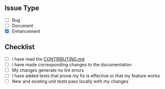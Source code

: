 ## Issue Type
<!-- ignore-task-list-start -->
- [ ] Bug
- [ ] Document
- [x] Enhancement
<!-- ignore-task-list-end -->

## Checklist
- [ ] I have read the [CONTRIBUTING.md]()
- [ ] I have made corresponding changes to the documentation
- [ ] My changes generate no lint errors
- [ ] I have added tests that prove my fix is effective or that my feature works
- [ ] New and existing unit tests pass locally with my changes
